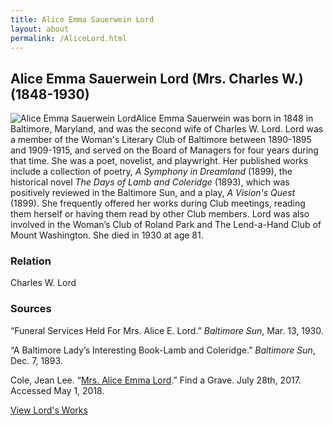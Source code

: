 ```yaml
---
title: Alice Emma Sauerwein Lord
layout: about
permalink: /AliceLord.html
---
```


## Alice Emma Sauerwein Lord (Mrs. Charles W.) (1848-1930)
<div style="float: left"><img src="https://elizajames.github.io/WLCB_draft/assets/img/AliceLord.jpg" alt="Alice Emma Sauerwein Lord"></div>

Alice Emma Sauerwein was born in 1848 in Baltimore, Maryland, and was the second wife of Charles W. Lord. Lord was a member of the Woman's Literary Club of Baltimore between 1890-1895 and 1909-1915, and served on the Board of Managers for four years during that time. She was a poet, novelist, and playwright. Her published works include a collection of poetry, *A Symphony in Dreamland* (1899), the historical novel *The Days of Lamb and Coleridge* (1893), which was positively reviewed in the Baltimore Sun, and a play, *A Vision's Quest* (1899). She frequently offered her works during Club meetings, reading them herself or having them read by other Club members. Lord was also involved in the Woman’s Club of Roland Park and The Lend-a-Hand Club of Mount Washington. She died in 1930 at age 81.

### Relation

Charles W. Lord

### Sources

“Funeral Services Held For Mrs. Alice E. Lord.” *Baltimore Sun*, Mar. 13, 1930.

“A Baltimore Lady’s Interesting Book-Lamb and Coleridge.” *Baltimore Sun*, Dec. 7, 1893.

Cole, Jean Lee. “[Mrs. Alice Emma Lord](https://www.findagrave.com/memorial/181853380/alice-emma-lord).” Find a Grave. July 28th, 2017. Accessed May 1, 2018.

[View Lord's Works](https://elizajames.github.io/WLCB_draft/browse.html#alice)